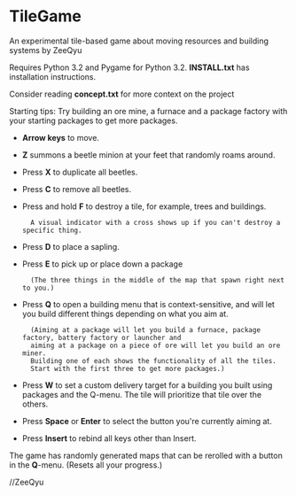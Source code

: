 TileGame
========
An experimental tile-based game about moving resources and building systems by ZeeQyu

Requires Python 3.2 and Pygame for Python 3.2.
**INSTALL.txt** has installation instructions.

Consider reading **concept.txt** for more context on the project

Starting tips: Try building an ore mine, a furnace and a package factory with your starting packages to
    get more packages. 

- **Arrow keys** to move.

- **Z** summons a beetle minion at your feet that randomly roams around.
- Press **X** to duplicate all beetles.
- Press **C** to remove all beetles.
- Press and hold **F** to destroy a tile, for example, trees and buildings.
 
        A visual indicator with a cross shows up if you can't destroy a specific thing.

- Press **D** to place a sapling.
- Press **E** to pick up or place down a package

        (The three things in the middle of the map that spawn right next to you.)

- Press **Q** to open a building menu that is context-sensitive, and will let you build different
    things depending on what you aim at.

        (Aiming at a package will let you build a furnace, package factory, battery factory or launcher and
        aiming at a package on a piece of ore will let you build an ore miner.
        Building one of each shows the functionality of all the tiles.
        Start with the first three to get more packages.)
       
- Press **W** to set a custom delivery target for a building you built using packages and the Q-menu.
    The tile will prioritize that tile over the others.
  
- Press **Space** or **Enter** to select the button you're currently aiming at.
- Press **Insert** to rebind all keys other than Insert.

The game has randomly generated maps that can be rerolled with a button in the **Q**-menu. (Resets all your progress.)


//ZeeQyu